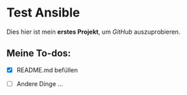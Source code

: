 # Test Ansible

Dies hier ist mein **erstes Projekt**, um *GitHub* auszuprobieren.

## Meine To-dos:

- [x] README.md befüllen

- [ ] Andere Dinge ...
